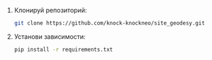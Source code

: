 1. Клонируй репозиторий:
   ```bash
   git clone https://github.com/knock-knockneo/site_geodesy.git
   ```
2. Установи зависимости:
     ```bash
     pip install -r requirements.txt
     ```
